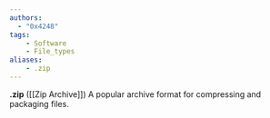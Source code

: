 ```yaml
---
authors:
  - "0x4248"
tags:
    - Software
    - File_types
aliases:
    - .zip
---
```

**.zip** ([[Zip Archive]]) A popular archive format for compressing and packaging files.
